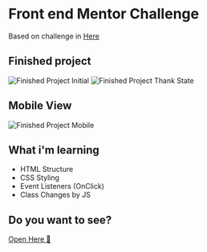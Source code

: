 # Front end Mentor Challenge

Based on challenge in <a href="https://www.frontendmentor.io/challenges/interactive-rating-component-koxpeBUmI">Here</a>


## Finished project

<img src="./assets/images/image1.PNG" alt="Finished Project Initial">
<img src="./assets/images/image2.PNG" alt="Finished Project Thank State">

## Mobile View

<img src="./assets/images/image3.PNG" alt="Finished Project Mobile">

## What i'm learning

<ul>
<li>
    HTML Structure
</li>
<li>
    CSS Styling
</li>
<li>
    Event Listeners (OnClick)
</li>
<li>
    Class Changes by JS
</li>
</ul>

## Do you want to see?
<a href="https://65cff91e3a6c781daac32a1a--thunderous-creponne-e1870e.netlify.app/">Open Here :dart:</a>